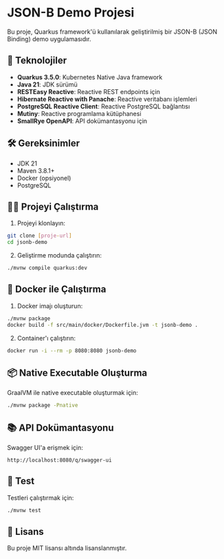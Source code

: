 # JSON-B Demo Projesi

Bu proje, Quarkus framework'ü kullanılarak geliştirilmiş bir JSON-B (JSON Binding) demo uygulamasıdır.

## 🚀 Teknolojiler

- **Quarkus 3.5.0**: Kubernetes Native Java framework
- **Java 21**: JDK sürümü
- **RESTEasy Reactive**: Reactive REST endpoints için
- **Hibernate Reactive with Panache**: Reactive veritabanı işlemleri
- **PostgreSQL Reactive Client**: Reactive PostgreSQL bağlantısı
- **Mutiny**: Reactive programlama kütüphanesi
- **SmallRye OpenAPI**: API dokümantasyonu için

## 🛠️ Gereksinimler

- JDK 21
- Maven 3.8.1+
- Docker (opsiyonel)
- PostgreSQL

## 🏃‍♂️ Projeyi Çalıştırma

1. Projeyi klonlayın:
```bash
git clone [proje-url]
cd jsonb-demo
```

2. Geliştirme modunda çalıştırın:
```bash
./mvnw compile quarkus:dev
```

## 🐳 Docker ile Çalıştırma

1. Docker imajı oluşturun:
```bash
./mvnw package
docker build -f src/main/docker/Dockerfile.jvm -t jsonb-demo .
```

2. Container'ı çalıştırın:
```bash
docker run -i --rm -p 8080:8080 jsonb-demo
```

## 📦 Native Executable Oluşturma

GraalVM ile native executable oluşturmak için:

```bash
./mvnw package -Pnative
```

## 📚 API Dokümantasyonu

Swagger UI'a erişmek için:
```
http://localhost:8080/q/swagger-ui
```

## 🧪 Test

Testleri çalıştırmak için:
```bash
./mvnw test
```

## 📝 Lisans

Bu proje MIT lisansı altında lisanslanmıştır.
